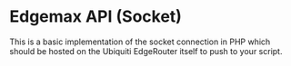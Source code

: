# Edgemax API (Socket)
This is a basic implementation of the socket connection in PHP which should be hosted on the Ubiquiti EdgeRouter itself to push to your script.
